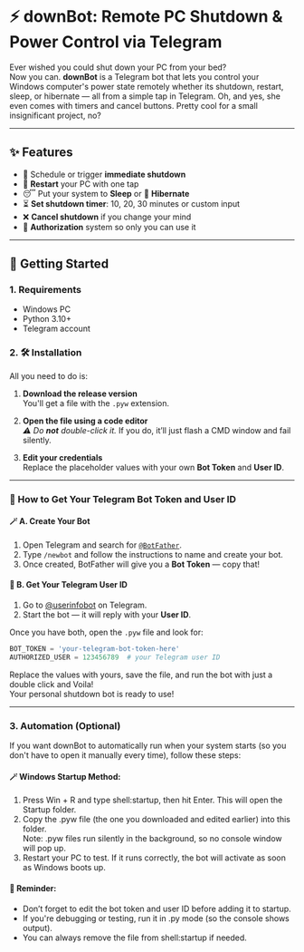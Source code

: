 # ⚡ downBot: Remote PC Shutdown & Power Control via Telegram

Ever wished you could shut down your PC from your bed?  
Now you can. **downBot** is a Telegram bot that lets you control your Windows computer's power state remotely whether its shutdown, restart, sleep, or hibernate — all from a simple tap in Telegram. Oh, and yes, she even comes with timers and cancel buttons. Pretty cool for a small insignificant project, no?

---

## ✨ Features

- 🛑 Schedule or trigger **immediate shutdown**
- 🔁 **Restart** your PC with one tap
- 😴 Put your system to **Sleep** or 🌙 **Hibernate**
- ⏳ **Set shutdown timer**: 10, 20, 30 minutes or custom input
- ❌ **Cancel shutdown** if you change your mind
- 🔐 **Authorization** system so only you can use it

---

## 🚀 Getting Started

### 1. Requirements
- Windows PC
- Python 3.10+
- Telegram account

### 2. 🛠 Installation

All you need to do is:

1. **Download the release version**  
   You'll get a file with the `.pyw` extension.

2. **Open the file using a code editor**  
   _⚠️ Do **not** double-click it._ If you do, it’ll just flash a CMD window and fail silently.

3. **Edit your credentials**  
   Replace the placeholder values with your own **Bot Token** and **User ID**.

---

### 🔧 How to Get Your Telegram Bot Token and User ID

#### 🪄 A. Create Your Bot
1. Open Telegram and search for [`@BotFather`](https://t.me/BotFather).
2. Type `/newbot` and follow the instructions to name and create your bot.
3. Once created, BotFather will give you a **Bot Token** — copy that!

#### 👤 B. Get Your Telegram User ID
1. Go to [@userinfobot](https://t.me/userinfobot) on Telegram.
2. Start the bot — it will reply with your **User ID**.

Once you have both, open the `.pyw` file and look for:

```python
BOT_TOKEN = 'your-telegram-bot-token-here'
AUTHORIZED_USER = 123456789  # your Telegram user ID
```

Replace the values with yours, save the file, and run the bot with just a double click and Voila!  
Your personal shutdown bot is ready to use!

---

### 3. Automation (Optional)
If you want downBot to automatically run when your system starts (so you don't have to open it manually every time), follow these steps:

#### 🪄 Windows Startup Method:
1. Press Win + R and type shell:startup, then hit Enter.  This will open the Startup folder.
2. Copy the .pyw file (the one you downloaded and edited earlier) into this folder.  
Note: .pyw files run silently in the background, so no console window will pop up.
3. Restart your PC to test. If it runs correctly, the bot will activate as soon as Windows boots up.

#### 🧼 Reminder:
- Don’t forget to edit the bot token and user ID before adding it to startup.
- If you're debugging or testing, run it in .py mode (so the console shows output).
- You can always remove the file from shell:startup if needed.
